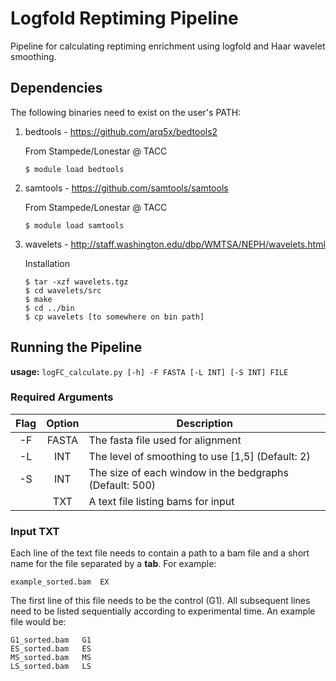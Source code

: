 # Logfold Reptiming Pipeline
Pipeline for calculating reptiming enrichment using logfold and Haar wavelet smoothing.
## Dependencies
The following binaries need to exist on the user's PATH:

1. bedtools - https://github.com/arq5x/bedtools2
   
   From Stampede/Lonestar @ TACC
   ```
   $ module load bedtools
   ```
2. samtools - https://github.com/samtools/samtools
   
   From Stampede/Lonestar @ TACC
   ```
   $ module load samtools
   ```
3. wavelets - http://staff.washington.edu/dbp/WMTSA/NEPH/wavelets.html
   
   Installation
   ```
   $ tar -xzf wavelets.tgz
   $ cd wavelets/src
   $ make
   $ cd ../bin
   $ cp wavelets [to somewhere on bin path]
   ```

## Running the Pipeline

**usage:** `logFC_calculate.py [-h] -F FASTA [-L INT] [-S INT] FILE`

### Required Arguments

| Flag | Option | Description |
|:----:|:------:|-------------|
|-F|FASTA|The fasta file used for alignment|
|-L|INT|The level of smoothing to use [1,5] (Default: 2)|
|-S|INT|The size of each window in the bedgraphs (Default: 500)|
|  |TXT| A text file listing bams for input|

### Input TXT
Each line of the text file needs to contain a path to a bam file and a short name for the file separated by a **tab**. For example:
```
example_sorted.bam	EX
```
The first line of this file needs to be the control (G1). All subsequent lines need to be listed sequentially according to experimental time. An example file would be:
```
G1_sorted.bam	G1
ES_sorted.bam	ES
MS_sorted.bam	MS
LS_sorted.bam	LS
```
